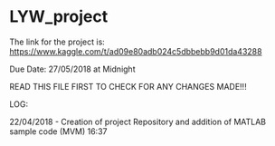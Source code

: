 # LYW_project

The link for the project is:
https://www.kaggle.com/t/ad09e80adb024c5dbbebb9d01da43288

Due Date:
27/05/2018 at Midnight 

READ THIS FILE FIRST TO CHECK FOR ANY CHANGES MADE!!!

LOG:

22/04/2018 - Creation of project Repository and addition of MATLAB sample code (MVM) 16:37

